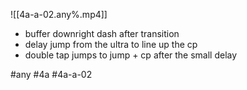 

![[4a-a-02.any%.mp4]]

* buffer downright dash after transition
* delay jump from the ultra to line up the cp
* double tap jumps to jump + cp after the small delay

#any #4a #4a-a-02
